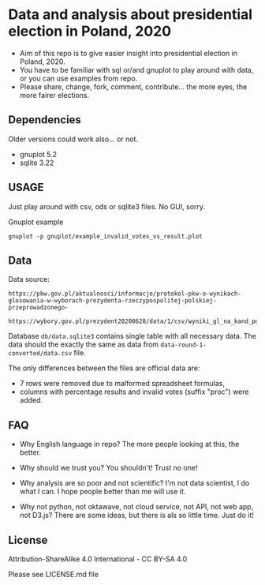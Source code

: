 # Data and analysis about presidential election in Poland, 2020
* Aim of this repo is to give easier insight into presidential election in Poland, 2020.
* You have to be familiar with sql or/and gnuplot to play around with data, or you can use examples from repo.
* Please share, change, fork, comment, contribute... the more eyes, the more fairer elections.


## Dependencies
Older versions could work also... or not.
* gnuplot 5.2
* sqlite 3.22


## USAGE
Just play around with csv, ods or sqlite3 files. No GUI, sorry.

Gnuplot example

```
gnuplot -p gnuplot/example_invalid_votes_vs_result.plot
```


## Data
Data source:
```
https://pkw.gov.pl/aktualnosci/informacje/protokol-pkw-o-wynikach-glosowania-w-wyborach-prezydenta-rzeczypospolitej-polskiej-przeprowadzonego-

https://wybory.gov.pl/prezydent20200628/data/1/csv/wyniki_gl_na_kand_po_obwodach_xlsx.zip
```

Database ```db/data.sqlite3``` contains single table with all necessary data. The data should the exactly the same as data from ```data-round-1-converted/data.csv``` file. 

The only differences between the files are official data are:
* 7 rows were removed due to malformed spreadsheet formulas,
* columns with percentage results and invalid votes (suffix "proc") were added.

## FAQ

* Why English language in repo? 
The more people looking at this, the better.

* Why should we trust you? You shouldn't! Trust no one!

* Why analysis are so poor and not scientific? I'm not data scientist, I do what I can. I hope people better than me will use it.

* Why not python, not oktawave, not cloud service, not API, not web app, not D3.js? There are some ideas, but there is als so little time. Just do it! 

## License
Attribution-ShareAlike 4.0 International - CC BY-SA 4.0

Please see LICENSE.md file